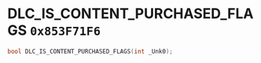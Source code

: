 # DLC_IS_CONTENT_PURCHASED_FLAGS `0x853F71F6`

```cpp
bool DLC_IS_CONTENT_PURCHASED_FLAGS(int _Unk0);
```